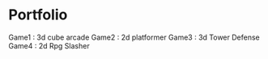 # Portfolio
Game1 : 3d cube arcade
Game2 : 2d platformer
Game3 : 3d Tower Defense
Game4 : 2d Rpg Slasher







